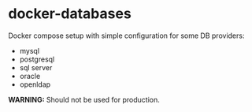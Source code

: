 # docker-databases

Docker compose setup with simple configuration for some DB providers:

* mysql
* postgresql
* sql server
* oracle
* openldap

**WARNING:** Should not be used for production.